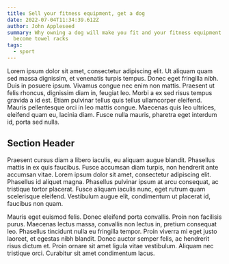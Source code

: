 ```yaml
---
title: Sell your fitness equipment, get a dog
date: 2022-07-04T11:34:39.612Z
author: John Appleseed
summary: Why owning a dog will make you fit and your fitness equipment will
  become towel racks
tags:
  - sport
---
```

Lorem ipsum dolor sit amet, consectetur adipiscing elit. Ut aliquam quam sed massa dignissim, et venenatis turpis tempus. Donec eget fringilla nibh. Duis in posuere ipsum. Vivamus congue nec enim non mattis. Praesent ut felis rhoncus, dignissim diam in, feugiat leo. Morbi a ex sed risus tempus gravida a id est. Etiam pulvinar tellus quis tellus ullamcorper eleifend. Mauris pellentesque orci in leo mattis congue. Maecenas quis leo ultrices, eleifend quam eu, lacinia diam. Fusce nulla mauris, pharetra eget interdum id, porta sed nulla.

## Section Header

Praesent cursus diam a libero iaculis, eu aliquam augue blandit. Phasellus mattis in ex quis faucibus. Fusce accumsan diam turpis, non hendrerit ante accumsan vitae. Lorem ipsum dolor sit amet, consectetur adipiscing elit. Phasellus id aliquet magna. Phasellus pulvinar ipsum at arcu consequat, ac tristique tortor placerat. Fusce aliquam iaculis nunc, eget rutrum quam scelerisque eleifend. Vestibulum augue elit, condimentum ut placerat id, faucibus non quam.

Mauris eget euismod felis. Donec eleifend porta convallis. Proin non facilisis purus. Maecenas lectus massa, convallis non lectus in, pretium consequat leo. Phasellus tincidunt nulla eu fringilla tempor. Proin viverra mi eget justo laoreet, et egestas nibh blandit. Donec auctor semper felis, ac hendrerit risus dictum et. Proin ornare sit amet ligula vitae vestibulum. Aliquam nec tristique orci. Curabitur sit amet condimentum lacus.

